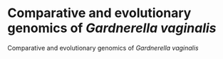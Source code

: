 Comparative and evolutionary genomics of _Gardnerella vaginalis_
========================

Comparative and evolutionary genomics of _Gardnerella vaginalis_
